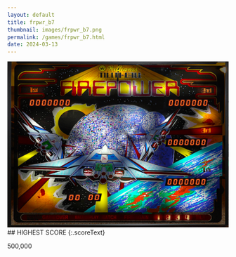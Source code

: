 ```yaml
---
layout: default
title: frpwr_b7
thumbnail: images/frpwr_b7.png
permalink: /games/frpwr_b7.html
date: 2024-03-13
---
```


<img src="../images/frpwr_b7.png" class="gameThumbnail img-fluid mx-auto align-middle">
## HIGHEST SCORE
{:.scoreText}

500,000
